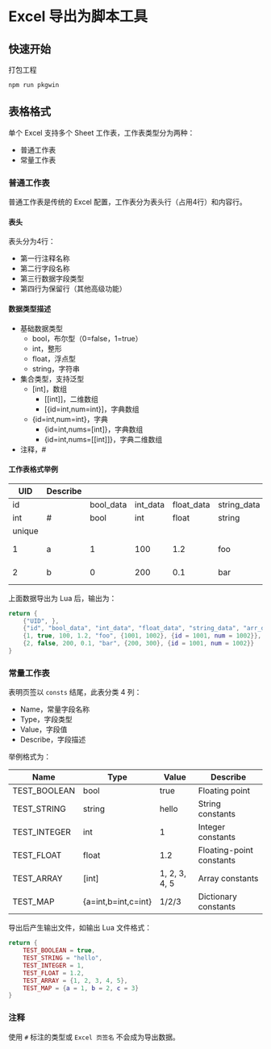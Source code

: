 # Excel 导出为脚本工具

## 快速开始

打包工程

```
npm run pkgwin
```

## 表格格式

单个 Excel 支持多个 Sheet 工作表，工作表类型分为两种：

- 普通工作表
- 常量工作表

### 普通工作表

普通工作表是传统的 Excel 配置，工作表分为表头行（占用4行）和内容行。

#### 表头

表头分为4行：

- 第一行注释名称
- 第二行字段名称
- 第三行数据字段类型
- 第四行为保留行（其他高级功能）

#### 数据类型描述

- 基础数据类型
  - bool，布尔型（0=false，1=true）
  - int，整形
  - float，浮点型
  - string，字符串
- 集合类型，支持泛型
  - [int]，数组
    - [[int]]，二维数组
    - [{id=int,num=int}]，字典数组
  - {id=int,num=int}，字典
    - {id=int,nums=[int]}，字典数组
    - {id=int,nums=[[int]]}，字典二维数组
- 注释，#

#### 工作表格式举例

|UID|Describe|||||||
|---|---|---|---|---|---|---|---|
|id||bool_data|int_data|float_data|string_data|arr_data|dic_data|
|int|#|bool|int|float|string|[int]|{id=int,num=int}|
|unique||||||||
|1|a|1|100|1.2|foo|1001, 1002|1001/1002|
|2|b|0|200|0.1|bar|200, 300|1001/1002|

上面数据导出为 Lua 后，输出为：

```lua
return {
	{"UID", },
	{"id", "bool_data", "int_data", "float_data", "string_data", "arr_data", "dic_data"},
	{1, true, 100, 1.2, "foo", {1001, 1002}, {id = 1001, num = 1002}},
	{2, false, 200, 0.1, "bar", {200, 300}, {id = 1001, num = 1002}}
}
```

### 常量工作表

表明页签以 `consts` 结尾，此表分类 4 列：

- Name，常量字段名称
- Type，字段类型
- Value，字段值
- Describe，字段描述

举例格式为：

|  Name | Type | Value | Describe |
|---|---|---|---|
|TEST_BOOLEAN|bool|true|Floating point|
|TEST_STRING|string|hello|String constants|
|TEST_INTEGER|int|1|Integer constants|
|TEST_FLOAT|float|1.2|Floating-point constants|
|TEST_ARRAY|[int]|1, 2, 3, 4, 5|Array constants|
|TEST_MAP|{a=int,b=int,c=int}|1/2/3|Dictionary constants|

导出后产生输出文件，如输出 Lua 文件格式：

``` lua
return {
	TEST_BOOLEAN = true,
	TEST_STRING = "hello",
	TEST_INTEGER = 1,
	TEST_FLOAT = 1.2,
	TEST_ARRAY = {1, 2, 3, 4, 5},
	TEST_MAP = {a = 1, b = 2, c = 3}
}
```

### 注释

使用 `#` 标注的类型或 `Excel 页签名` 不会成为导出数据。